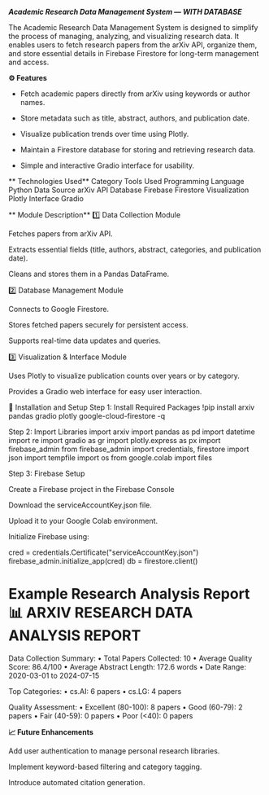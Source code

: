 ***Academic Research Data Management System — WITH DATABASE***
 
The Academic Research Data Management System is designed to simplify the process of managing, analyzing, and visualizing research data.
It enables users to fetch research papers from the arXiv API, organize them, and store essential details in Firebase Firestore for long-term management and access.

**⚙️ Features**

- Fetch academic papers directly from arXiv using keywords or author names.

- Store metadata such as title, abstract, authors, and publication date.

- Visualize publication trends over time using Plotly.

- Maintain a Firestore database for storing and retrieving research data.

- Simple and interactive Gradio interface for usability.

** Technologies Used**
Category	            Tools Used
Programming Language	Python
Data Source	            arXiv API
Database	            Firebase Firestore
Visualization	        Plotly
Interface	            Gradio

** Module Description**
1️⃣ Data Collection Module

Fetches papers from arXiv API.

Extracts essential fields (title, authors, abstract, categories, and publication date).

Cleans and stores them in a Pandas DataFrame.

2️⃣ Database Management Module

Connects to Google Firestore.

Stores fetched papers securely for persistent access.

Supports real-time data updates and queries.

3️⃣ Visualization & Interface Module

Uses Plotly to visualize publication counts over years or by category.

Provides a Gradio web interface for easy user interaction.

🚀 Installation and Setup
Step 1: Install Required Packages
!pip install arxiv pandas gradio plotly google-cloud-firestore -q

Step 2: Import Libraries
import arxiv
import pandas as pd
import datetime
import re
import gradio as gr
import plotly.express as px
import firebase_admin
from firebase_admin import credentials, firestore
import json
import tempfile
import os
from google.colab import files

Step 3: Firebase Setup

Create a Firebase project in the Firebase Console


Download the serviceAccountKey.json file.

Upload it to your Google Colab environment.

Initialize Firebase using:

cred = credentials.Certificate("serviceAccountKey.json")
firebase_admin.initialize_app(cred)
db = firestore.client()

Example Research Analysis Report
📊 ARXIV RESEARCH DATA ANALYSIS REPORT
=====================================

Data Collection Summary:
• Total Papers Collected: 10
• Average Quality Score: 86.4/100
• Average Abstract Length: 172.6 words
• Date Range: 2020-03-01 to 2024-07-15

Top Categories:
• cs.AI: 6 papers
• cs.LG: 4 papers

Quality Assessment:
• Excellent (80-100): 8 papers
• Good (60-79): 2 papers
• Fair (40-59): 0 papers
• Poor (<40): 0 papers

**📈 Future Enhancements**

Add user authentication to manage personal research libraries.

Implement keyword-based filtering and category tagging.

Introduce automated citation generation.
